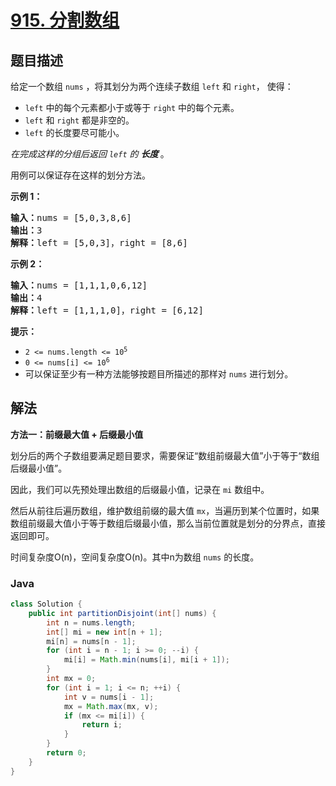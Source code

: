 # [915. 分割数组](https://leetcode.cn/problems/partition-array-into-disjoint-intervals)

## 题目描述

<p>给定一个数组&nbsp;<code>nums</code>&nbsp;，将其划分为两个连续子数组&nbsp;<code>left</code>&nbsp;和&nbsp;<code>right</code>，&nbsp;使得：</p>

<ul>
	<li><code>left</code>&nbsp;中的每个元素都小于或等于&nbsp;<code>right</code>&nbsp;中的每个元素。</li>
	<li><code>left</code> 和&nbsp;<code>right</code>&nbsp;都是非空的。</li>
	<li><code>left</code> 的长度要尽可能小。</li>
</ul>

<p><em>在完成这样的分组后返回&nbsp;<code>left</code>&nbsp;的&nbsp;<strong>长度&nbsp;</strong></em>。</p>

<p>用例可以保证存在这样的划分方法。</p>

<p><strong>示例 1：</strong></p>

<pre>
<strong>输入：</strong>nums = [5,0,3,8,6]
<strong>输出：</strong>3
<strong>解释：</strong>left = [5,0,3]，right = [8,6]
</pre>

<p><strong>示例 2：</strong></p>

<pre>
<strong>输入：</strong>nums = [1,1,1,0,6,12]
<strong>输出：</strong>4
<strong>解释：</strong>left = [1,1,1,0]，right = [6,12]
</pre>

<p><strong>提示：</strong></p>

<ul>
	<li><code>2 &lt;= nums.length &lt;= 10<sup>5</sup></code></li>
	<li><code>0 &lt;= nums[i] &lt;= 10<sup>6</sup></code></li>
	<li>可以保证至少有一种方法能够按题目所描述的那样对 <code>nums</code> 进行划分。</li>
</ul>

## 解法

**方法一：前缀最大值 + 后缀最小值**

划分后的两个子数组要满足题目要求，需要保证“数组前缀最大值”小于等于“数组后缀最小值”。

因此，我们可以先预处理出数组的后缀最小值，记录在 `mi` 数组中。

然后从前往后遍历数组，维护数组前缀的最大值 `mx`，当遍历到某个位置时，如果数组前缀最大值小于等于数组后缀最小值，那么当前位置就是划分的分界点，直接返回即可。

时间复杂度O(n)，空间复杂度O(n)。其中n为数组 `nums` 的长度。

### **Java**

```java
class Solution {
    public int partitionDisjoint(int[] nums) {
        int n = nums.length;
        int[] mi = new int[n + 1];
        mi[n] = nums[n - 1];
        for (int i = n - 1; i >= 0; --i) {
            mi[i] = Math.min(nums[i], mi[i + 1]);
        }
        int mx = 0;
        for (int i = 1; i <= n; ++i) {
            int v = nums[i - 1];
            mx = Math.max(mx, v);
            if (mx <= mi[i]) {
                return i;
            }
        }
        return 0;
    }
}
```
